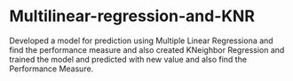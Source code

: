 # Multilinear-regression-and-KNR
Developed a model for prediction using Multiple Linear Regressiona and find the performance measure and also created KNeighbor Regression and trained the model and predicted with new value and also find the Performance Measure.
